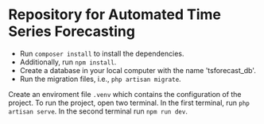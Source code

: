 # Repository for Automated Time Series Forecasting

-   Run `composer install` to install the dependencies.
-   Additionally, run `npm install`.
-   Create a database in your local computer with the name 'tsforecast_db'.
-   Run the migration files, i.e., `php artisan migrate`.

Create an enviroment file `.venv` which contains the configuration of the project.
To run the project, open two terminal. In the first terminal, run `php artisan serve`. In the second terminal run `npm run dev`.
